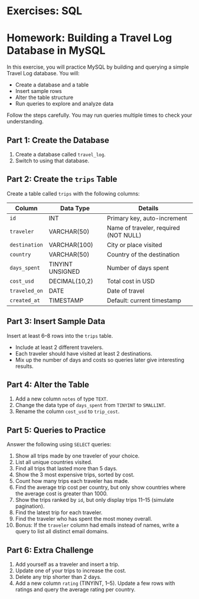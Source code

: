 # Exercises: SQL

# Homework: Building a Travel Log Database in MySQL

In this exercise, you will practice MySQL by building and querying a simple Travel Log database. You will:

* Create a database and a table
* Insert sample rows
* Alter the table structure
* Run queries to explore and analyze data

Follow the steps carefully. You may run queries multiple times to check your understanding.

## Part 1: Create the Database

1. Create a database called `travel_log`.
2. Switch to using that database.



## Part 2: Create the `trips` Table

Create a table called `trips` with the following columns:

| Column        | Data Type        | Details                               |
| ------------- | ---------------- | ------------------------------------- |
| `id`          | INT              | Primary key, auto-increment           |
| `traveler`    | VARCHAR(50)      | Name of traveler, required (NOT NULL) |
| `destination` | VARCHAR(100)     | City or place visited                 |
| `country`     | VARCHAR(50)      | Country of the destination            |
| `days_spent`  | TINYINT UNSIGNED | Number of days spent                  |
| `cost_usd`    | DECIMAL(10,2)    | Total cost in USD                     |
| `traveled_on` | DATE             | Date of travel                        |
| `created_at`  | TIMESTAMP        | Default: current timestamp            |



## Part 3: Insert Sample Data

Insert at least 6–8 rows into the `trips` table.

* Include at least 2 different travelers.
* Each traveler should have visited at least 2 destinations.
* Mix up the number of days and costs so queries later give interesting results.


## Part 4: Alter the Table

1. Add a new column `notes` of type `TEXT`.
2. Change the data type of `days_spent` from `TINYINT` to `SMALLINT`.
3. Rename the column `cost_usd` to `trip_cost`.



## Part 5: Queries to Practice

Answer the following using `SELECT` queries:

1. Show all trips made by one traveler of your choice.
2. List all unique countries visited.
3. Find all trips that lasted more than 5 days.
4. Show the 3 most expensive trips, sorted by cost.
5. Count how many trips each traveler has made.
6. Find the average trip cost per country, but only show countries where the average cost is greater than 1000.
7. Show the trips ranked by `id`, but only display trips 11–15 (simulate pagination).
8. Find the latest trip for each traveler.
9. Find the traveler who has spent the most money overall.
10. Bonus: If the `traveler` column had emails instead of names, write a query to list all distinct email domains.

## Part 6: Extra Challenge

1. Add yourself as a traveler and insert a trip.
2. Update one of your trips to increase the cost.
3. Delete any trip shorter than 2 days.
4. Add a new column `rating` (TINYINT, 1–5). Update a few rows with ratings and query the average rating per country.
